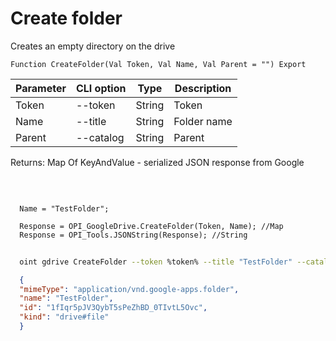 ﻿---
sidebar_position: 5
---

# Create folder
 Creates an empty directory on the drive



`Function CreateFolder(Val Token, Val Name, Val Parent = "") Export`

  | Parameter | CLI option | Type | Description |
  |-|-|-|-|
  | Token | --token | String | Token |
  | Name | --title | String | Folder name |
  | Parent | --catalog | String | Parent |

  
  Returns:  Map Of KeyAndValue - serialized JSON response from Google

<br/>




```bsl title="Code example"
  
  Name = "TestFolder";
  
  Response = OPI_GoogleDrive.CreateFolder(Token, Name); //Map
  Response = OPI_Tools.JSONString(Response); //String
```



```sh title="CLI command example"
    
  oint gdrive CreateFolder --token %token% --title "TestFolder" --catalog %catalog%

```

```json title="Result"
  {
  "mimeType": "application/vnd.google-apps.folder",
  "name": "TestFolder",
  "id": "1fIqr5pJV3QybT5sPeZhBD_0TIvtL5Ovc",
  "kind": "drive#file"
  }

```
